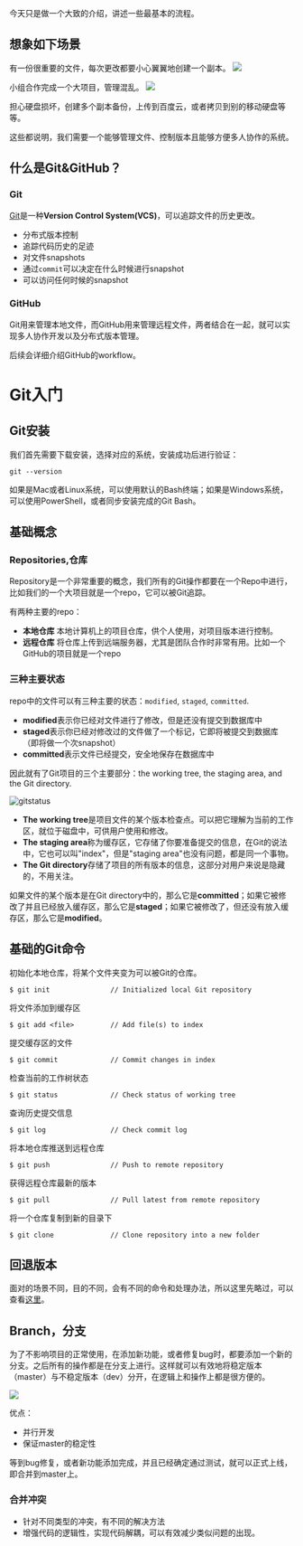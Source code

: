 今天只是做一个大致的介绍，讲述一些最基本的流程。

## 想象如下场景

有一份很重要的文件，每次更改都要小心翼翼地创建一个副本。
![](https://i.imgur.com/AQOzWlO.jpg)

小组合作完成一个大项目，管理混乱。
![](https://i.imgur.com/CrfWpiy.jpg)

担心硬盘损坏，创建多个副本备份，上传到百度云，或者拷贝到别的移动硬盘等等。

这些都说明，我们需要一个能够管理文件、控制版本且能够方便多人协作的系统。

## 什么是Git&GitHub？

### Git

[Git](https://git-scm.com/)是一种**Version Control System(VCS)**，可以追踪文件的历史更改。

* 分布式版本控制
* 追踪代码历史的足迹
* 对文件snapshots
* 通过`commit`可以决定在什么时候进行snapshot
* 可以访问任何时候的snapshot

### GitHub

Git用来管理本地文件，而GitHub用来管理远程文件，两者结合在一起，就可以实现多人协作开发以及分布式版本管理。

后续会详细介绍GitHub的workflow。

# Git入门

## Git安装

我们首先需要下载安装，选择对应的系统，安装成功后进行验证：
```
git --version
```

如果是Mac或者Linux系统，可以使用默认的Bash终端；如果是Windows系统，可以使用PowerShell，或者同步安装完成的Git Bash。

## 基础概念

### Repositories,仓库

Repository是一个非常重要的概念，我们所有的Git操作都要在一个Repo中进行，比如我们的一个大项目就是一个repo，它可以被Git追踪。

有两种主要的repo：
* **本地仓库** 本地计算机上的项目仓库，供个人使用，对项目版本进行控制。
* **远程仓库** 将仓库上传到远端服务器，尤其是团队合作时非常有用。比如一个GitHub的项目就是一个repo

### 三种主要状态

repo中的文件可以有三种主要的状态：`modified`, `staged`, `committed`.

* **modified**表示你已经对文件进行了修改，但是还没有提交到数据库中
* **staged**表示你已经对修改过的文件做了一个标记，它即将被提交到数据库（即将做一个次snapshot）
* **committed**表示文件已经提交，安全地保存在数据库中

因此就有了Git项目的三个主要部分：the working tree, the staging area, and the Git directory.

![gitstatus](https://git-scm.com/book/en/v2/images/areas.png)

* **The working tree**是项目文件的某个版本检查点。可以把它理解为当前的工作区，就位于磁盘中，可供用户使用和修改。
* **The staging area**称为缓存区，它存储了你要准备提交的信息，在Git的说法中，它也可以叫"index"，但是"staging area"也没有问题，都是同一个事物。
* **The Git directory**存储了项目的所有版本的信息，这部分对用户来说是隐藏的，不用关注。

如果文件的某个版本是在Git directory中的，那么它是**committed**；如果它被修改了并且已经放入缓存区，那么它是**staged**；如果它被修改了，但还没有放入缓存区，那么它是**modified**。

## 基础的Git命令

初始化本地仓库，将某个文件夹变为可以被Git的仓库。
```
$ git init               // Initialized local Git repository
```

将文件添加到缓存区
```
$ git add <file>         // Add file(s) to index
```

提交缓存区的文件
```
$ git commit             // Commit changes in index
```

检查当前的工作树状态
```
$ git status             // Check status of working tree
```

查询历史提交信息
```
$ git log                // Check commit log
```

将本地仓库推送到远程仓库
```
$ git push               // Push to remote repository
```

获得远程仓库最新的版本
```
$ git pull               // Pull latest from remote repository
```

将一个仓库复制到新的目录下
```
$ git clone              // Clone repository into a new folder
```

## 回退版本

面对的场景不同，目的不同，会有不同的命令和处理办法，所以这里先略过，可以查看[这里](https://git-scm.com/book/en/v2)。

## Branch，分支

为了不影响项目的正常使用，在添加新功能，或者修复bug时，都要添加一个新的分支。之后所有的操作都是在分支上进行。这样就可以有效地将稳定版本（master）与不稳定版本（dev）分开，在逻辑上和操作上都是很方便的。

![](https://i.imgur.com/4YAxwz3.jpg)

优点：
* 并行开发
* 保证master的稳定性

等到bug修复，或者新功能添加完成，并且已经确定通过测试，就可以正式上线，即合并到master上。

### 合并冲突

* 针对不同类型的冲突，有不同的解决方法
* 增强代码的逻辑性，实现代码解耦，可以有效减少类似问题的出现。